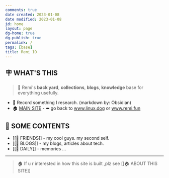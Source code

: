 ```yaml
---
comments: true
date created: 2023-01-08
date modified: 2023-01-08
id: home
layout: page
dg-home: true
dg-publish: true
permalink: /
tags: [base]
title: Remi IO
---
```


## 🪧 WHAT'S THIS
> 🌻 Remi's **back yard**, **collections**, **blogs**, **knowledge** base for everything usefully.
- 📒 Record something I research. (markdown by: Obsidian)
- 🏠 [MAIN SITE](https://www.linux.dog) - ⬅️ go back to www.linux.dog or www.remi.fun

## 📖 SOME CONTENTS
- [[👬 FRIENDS]] - my cool guys. my second self.
- [[📒 BLOGS]] - my blogs, articles about tech.
- [[🌻 DAILY]] - memories ... 
---
> 🏠 If u r interested in how this site is built ,plz see [[🏠 ABOUT THIS SITE]]

